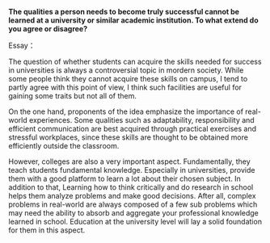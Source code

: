 **The qualities a person needs to become truly successful cannot be learned at a university or similar academic institution. To what extend do you agree or disagree?**

Essay：

The question of whether students can acquire the skills needed for success in universities is always a controversial topic in mordern society. While some people think they cannot acquire these skills on campus, I tend to partly agree with this point of view,  I think such facilities are useful for gaining some traits but not all of them.

On the one hand, proponents of the idea emphasize the importance of real-world experiences. Some qualities such as adaptability, responsibility and efficient communication are best acquired through practical exercises and stressful workplaces, since these skills are thought to be obtained more efficiently outside the classroom.

However, colleges are also a very important aspect. Fundamentally, they teach students fundamental knowledge. Especially in universities, provide them with a good platform to learn a lot about their chosen subject. In addition to that, Learning how to think critically and do research in school helps them analyze problems and make good decisions. After all, complex problems in real-world are always composed of a few sub problems which may need the ability to absorb and aggregate your professional knowledge learned in school. Education at the university level will lay a solid foundation for them in this aspect. 
